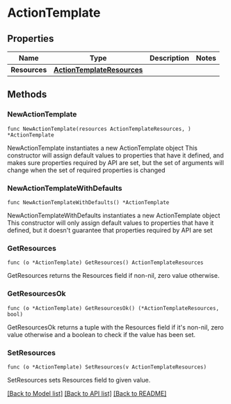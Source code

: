 # ActionTemplate

## Properties

Name | Type | Description | Notes
------------ | ------------- | ------------- | -------------
**Resources** | [**ActionTemplateResources**](ActionTemplateResources.md) |  | 

## Methods

### NewActionTemplate

`func NewActionTemplate(resources ActionTemplateResources, ) *ActionTemplate`

NewActionTemplate instantiates a new ActionTemplate object
This constructor will assign default values to properties that have it defined,
and makes sure properties required by API are set, but the set of arguments
will change when the set of required properties is changed

### NewActionTemplateWithDefaults

`func NewActionTemplateWithDefaults() *ActionTemplate`

NewActionTemplateWithDefaults instantiates a new ActionTemplate object
This constructor will only assign default values to properties that have it defined,
but it doesn't guarantee that properties required by API are set

### GetResources

`func (o *ActionTemplate) GetResources() ActionTemplateResources`

GetResources returns the Resources field if non-nil, zero value otherwise.

### GetResourcesOk

`func (o *ActionTemplate) GetResourcesOk() (*ActionTemplateResources, bool)`

GetResourcesOk returns a tuple with the Resources field if it's non-nil, zero value otherwise
and a boolean to check if the value has been set.

### SetResources

`func (o *ActionTemplate) SetResources(v ActionTemplateResources)`

SetResources sets Resources field to given value.



[[Back to Model list]](../README.md#documentation-for-models) [[Back to API list]](../README.md#documentation-for-api-endpoints) [[Back to README]](../README.md)


